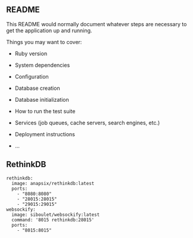 ## README

This README would normally document whatever steps are necessary to get the
application up and running.

Things you may want to cover:

* Ruby version

* System dependencies

* Configuration

* Database creation

* Database initialization

* How to run the test suite

* Services (job queues, cache servers, search engines, etc.)

* Deployment instructions

* ...


## RethinkDB

```
rethinkdb:
  image: anapsix/rethinkdb:latest
  ports:
    - "8080:8080"
    - "28015:28015"
    - "29015:29015"
websockify:
  image: siboulet/websockify:latest
  command: '8015 rethinkdb:28015'
  ports:
    - "8015:8015"
```
